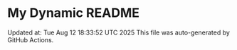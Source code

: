 # My Dynamic README
Updated at: Tue Aug 12 18:33:52 UTC 2025
This file was auto-generated by GitHub Actions.
